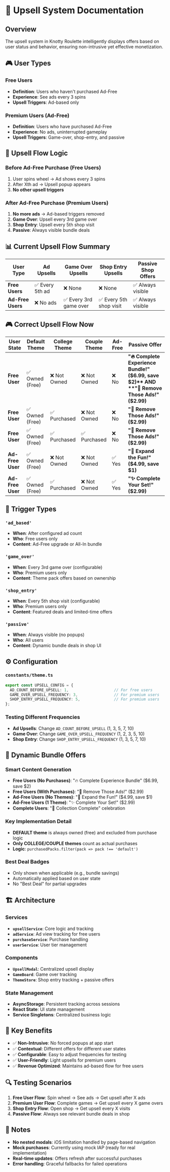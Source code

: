 # 🎯 Upsell System Documentation

## Overview
The upsell system in Knotty Roulette intelligently displays offers based on user status and behavior, ensuring non-intrusive yet effective monetization.

## 🎮 User Types

### Free Users
- **Definition**: Users who haven't purchased Ad-Free
- **Experience**: See ads every 3 spins
- **Upsell Triggers**: Ad-based only

### Premium Users (Ad-Free)
- **Definition**: Users who have purchased Ad-Free
- **Experience**: No ads, uninterrupted gameplay
- **Upsell Triggers**: Game-over, shop-entry, and passive

## 🔄 Upsell Flow Logic

### Before Ad-Free Purchase (Free Users)
1. User spins wheel → Ad shows every 3 spins
2. After Xth ad → Upsell popup appears
3. **No other upsell triggers**

### After Ad-Free Purchase (Premium Users)
1. **No more ads** → Ad-based triggers removed
2. **Game Over**: Upsell every 3rd game over
3. **Shop Entry**: Upsell every 5th shop visit
4. **Passive**: Always visible bundle deals

## 📊 Current Upsell Flow Summary

| User Type | Ad Upsells | Game Over Upsells | Shop Entry Upsells | Passive Shop Offers |
|-----------|------------|-------------------|-------------------|-------------------|
| **Free Users** | ✅ Every 5th ad | ❌ None | ❌ None | ✅ Always visible |
| **Ad-Free Users** | ❌ No ads | ✅ Every 3rd game over | ✅ Every 5th shop visit | ✅ Always visible |

## 🎮 Correct Upsell Flow Now

| User State | Default Theme | College Theme | Couple Theme | Ad-Free | Passive Offer |
|------------|---------------|---------------|---------------|---------|---------------|
| **Free User** | ✅ Owned (Free) | ❌ Not Owned | ❌ Not Owned | ❌ No | **"🔥 Complete Experience Bundle!" ($6.99, save $2)** AND **"🚫 Remove Those Ads!" ($2.99)** |
| **Free User** | ✅ Owned (Free) | ✅ Purchased | ❌ Not Owned | ❌ No | **"🚫 Remove Those Ads!" ($2.99)** |
| **Free User** | ✅ Owned (Free) | ✅ Purchased | ✅ Purchased | ❌ No | **"🚫 Remove Those Ads!" ($2.99)** |
| **Ad-Free User** | ✅ Owned (Free) | ❌ Not Owned | ❌ Not Owned | ✅ Yes | **"🎨 Expand the Fun!" ($4.99, save $1)** |
| **Ad-Free User** | ✅ Owned (Free) | ✅ Purchased | ❌ Not Owned | ✅ Yes | **"✨ Complete Your Set!" ($2.99)** |

## 🎯 Trigger Types

### `'ad_based'`
- **When**: After configured ad count
- **Who**: Free users only
- **Content**: Ad-Free upgrade or All-In bundle

### `'game_over'`
- **When**: Every 3rd game over (configurable)
- **Who**: Premium users only
- **Content**: Theme pack offers based on ownership

### `'shop_entry'`
- **When**: Every 5th shop visit (configurable)
- **Who**: Premium users only
- **Content**: Featured deals and limited-time offers

### `'passive'`
- **When**: Always visible (no popups)
- **Who**: All users
- **Content**: Dynamic bundle deals in shop UI

## ⚙️ Configuration

### `constants/theme.ts`
```typescript
export const UPSELL_CONFIG = {
  AD_COUNT_BEFORE_UPSELL: 1,                    // For free users
  GAME_OVER_UPSELL_FREQUENCY: 3,                // For premium users
  SHOP_ENTRY_UPSELL_FREQUENCY: 5,               // For premium users
};
```

### Testing Different Frequencies
- **Ad Upsells**: Change `AD_COUNT_BEFORE_UPSELL` (1, 3, 5, 7, 10)
- **Game Over**: Change `GAME_OVER_UPSELL_FREQUENCY` (1, 2, 3, 5, 10)
- **Shop Entry**: Change `SHOP_ENTRY_UPSELL_FREQUENCY` (1, 3, 5, 7, 10)

## 🎨 Dynamic Bundle Offers

### Smart Content Generation
- **Free Users (No Purchases)**: "🔥 Complete Experience Bundle" ($6.99, save $2)
- **Free Users (With Purchases)**: "🚫 Remove Those Ads!" ($2.99)
- **Ad-Free Users (No Themes)**: "🎨 Expand the Fun!" ($4.99, save $1)
- **Ad-Free Users (1 Theme)**: "✨ Complete Your Set!" ($2.99)
- **Complete Users**: "🎉 Collection Complete" celebration

### Key Implementation Detail
- **DEFAULT theme** is always owned (free) and excluded from purchase logic
- **Only COLLEGE/COUPLE themes** count as actual purchases
- **Logic**: `purchasedPacks.filter(pack => pack !== 'default')`

### Best Deal Badges
- Only shown when applicable (e.g., bundle savings)
- Automatically applied based on user state
- No "Best Deal" for partial upgrades

## 🏗️ Architecture

### Services
- **`upsellService`**: Core logic and tracking
- **`adService`**: Ad view tracking for free users
- **`purchaseService`**: Purchase handling
- **`userService`**: User tier management

### Components
- **`UpsellModal`**: Centralized upsell display
- **`GameBoard`**: Game over tracking
- **`ThemeStore`**: Shop entry tracking + passive offers

### State Management
- **AsyncStorage**: Persistent tracking across sessions
- **React State**: UI state management
- **Service Singletons**: Centralized business logic

## 🚀 Key Benefits

- ✅ **Non-Intrusive**: No forced popups at app start
- ✅ **Contextual**: Different offers for different user states
- ✅ **Configurable**: Easy to adjust frequencies for testing
- ✅ **User-Friendly**: Light upsells for premium users
- ✅ **Revenue Optimized**: Maintains ad-based flow for free users

## 🔍 Testing Scenarios

1. **Free User Flow**: Spin wheel → See ads → Get upsell after X ads
2. **Premium User Flow**: Complete games → Get upsell every X game overs
3. **Shop Entry Flow**: Open shop → Get upsell every X visits
4. **Passive Flow**: Always see relevant bundle deals in shop

## 📝 Notes

- **No nested modals**: iOS limitation handled by page-based navigation
- **Mock purchases**: Currently using mock IAP (ready for real implementation)
- **Real-time updates**: Offers refresh after successful purchases
- **Error handling**: Graceful fallbacks for failed operations 